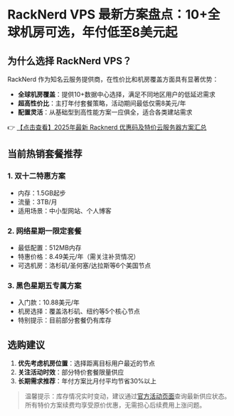 # RackNerd VPS 最新方案盘点：10+全球机房可选，年付低至8美元起

## 为什么选择 RackNerd VPS？

RackNerd 作为知名云服务提供商，在性价比和机房覆盖方面具有显著优势：

- **全球机房覆盖**：提供10+数据中心选择，满足不同地区用户的低延迟需求
- **超高性价比**：主打年付套餐策略，活动期间最低仅需8美元/年
- **配置灵活**：从基础型到高性能方案一应俱全，适合各类建站需求

👉 [【点击查看】2025年最新 Racknerd 优惠码及特价云服务器方案汇总](https://bit.ly/Rack_Nerd)

## 当前热销套餐推荐

### 1. 双十二特惠方案
- 内存：1.5GB起步
- 流量：3TB/月
- 适用场景：中小型网站、个人博客

### 2. 网络星期一限定套餐
- 最低配置：512MB内存
- 特惠价格：8.49美元/年（需关注补货情况）
- 可选机房：洛杉矶/圣何塞/达拉斯等6个美国节点

### 3. 黑色星期五专属方案
- 入门款：10.88美元/年
- 机房选择：覆盖洛杉矶、纽约等5个核心节点
- 特别提示：目前部分套餐仍有库存

## 选购建议

1. **优先考虑机房位置**：选择距离目标用户最近的节点
2. **关注活动时效**：部分特价套餐限量供应
3. **长期需求推荐**：年付方案比月付平均节省30%以上

> 温馨提示：库存情况实时变动，建议通过[官方活动页面](https://bit.ly/Rack_Nerd)查询最新供应状态。所有特价方案续费均享受原价优惠，无需担心后续费用上涨问题。